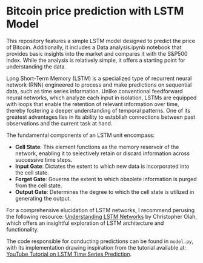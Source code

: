 # Bitcoin price prediction with LSTM Model

This repository features a simple LSTM model designed to predict the price of Bitcoin. Additionally, it includes a Data analysis.ipynb notebook that provides basic insights into the market and compares it with the S&P500 index. While the analysis is relatively simple, it offers a starting point for understanding the data.

Long Short-Term Memory (LSTM) is a specialized type of recurrent neural network (RNN) engineered to process and make predictions on sequential data, such as time series information. Unlike conventional feedforward neural networks, which analyze each input in isolation, LSTMs are equipped with loops that enable the retention of relevant information over time, thereby fostering a deeper understanding of temporal patterns. One of its greatest advantages lies in its ability to establish connections between past observations and the current task at hand.

The fundamental components of an LSTM unit encompass:
- **Cell State**: This element functions as the memory reservoir of the network, enabling it to selectively retain or discard information across successive time steps.
- **Input Gate**: Dictates the extent to which new data is incorporated into the cell state.
- **Forget Gate**: Governs the extent to which obsolete information is purged from the cell state.
- **Output Gate**: Determines the degree to which the cell state is utilized in generating the output.

For a comprehensive elucidation of LSTM networks, I recommend perusing the following resource: [Understanding LSTM Networks](https://colah.github.io/posts/2015-08-Understanding-LSTMs/) by Christopher Olah, which offers an insightful exploration of LSTM architecture and functionality.

The code responsible for conducting predictions can be found in `model.py`, with its implementation drawing inspiration from the tutorial available at: [YouTube Tutorial on LSTM Time Series Prediction](https://www.youtube.com/watch?v=GFSiL6zEZF0).
